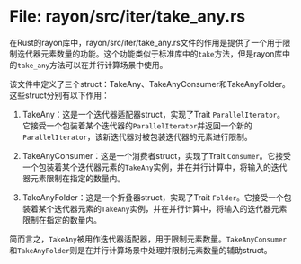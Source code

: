 # File: rayon/src/iter/take_any.rs

在Rust的rayon库中，rayon/src/iter/take_any.rs文件的作用是提供了一个用于限制迭代器元素数量的功能。这个功能类似于标准库中的`take`方法，但是rayon库中的`take_any`方法可以在并行计算场景中使用。

该文件中定义了三个struct：TakeAny、TakeAnyConsumer和TakeAnyFolder。这些struct分别有以下作用：

1. TakeAny：这是一个迭代器适配器struct，实现了Trait `ParallelIterator`。它接受一个包装着某个迭代器的`ParallelIterator`并返回一个新的`ParallelIterator`，该新迭代器对被包装迭代器的元素进行限制。

2. TakeAnyConsumer：这是一个消费者struct，实现了Trait `Consumer`。它接受一个包装着某个迭代器元素的`TakeAny`实例，并在并行计算中，将输入的迭代器元素限制在指定的数量内。

3. TakeAnyFolder：这是一个折叠器struct，实现了Trait `Folder`。它接受一个包装着某个迭代器元素的`TakeAny`实例，并在并行计算中，将输入的迭代器元素限制在指定的数量内。

简而言之，`TakeAny`被用作迭代器适配器，用于限制元素数量。`TakeAnyConsumer`和`TakeAnyFolder`则是在并行计算场景中处理并限制元素数量的辅助struct。

